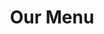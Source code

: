 ---
title: "Our Menu"
description: "TBD"
layout: "menu"
intro: "Enjoy delicious flavours and generous portions for great value! House favourites include English style fish & chips, traditional and adventurous pizzas, and juicy grilled steaks."
wingspecial: "$8 ½ per lb for delivery and pick up Wing Night Wednesdays Only After 4PM"
italianintro: "All our Italian selections include garlic bread"
pizzaintro: "Gluten Free add $4 to small size only"
plattersintro: "All platters are served with fresh-cut fries, & homemade coleslaw<br>
Gluten free buns available for $1½<br>
Upgrade fries for sweet potato fries or poutine for $3"
wrapsintro: "All platters include fresh cut fries & homemade coleslaw. Gluten free option available for $1½"
sandintro: "As a platter add $4.00.<br> All platters include fresh cut fries & homemade coleslaw."
subsintro: "As a platter add $3.00.<br>All subs are topped with cheese & toasted & finished with shredded lettuce, tomato & pickles. (Except Club sub) "
saladsintro: "Dressings ~ creamy garlic, balsamic, Greek, blue cheese, Italian, lemon oil, French or Caesar"
wingsintro: "Dry or tossed in sauce. Served with carrots & ranch dressing. Sauces are available in mild, medium, hot, suicide, honey garlic, sweet chili, BBQ, or salt & pepper"
kidsintro: ""

pizzaveggies: "Green Peppers ~ Onions ~ Mushrooms ~ Tomatoes ~ Hot Peppers ~ Green Olives ~ Black Olives"
pizzameats: "Pepperoni ~ Ground Beef ~ Ham ~ Italian Sausage ~ Steak ~ Bacon ~ Chicken ~ Smoked Meat"
pizzaaddon: "Garlic fingers $9 S-- $13 M-- $15.50 L" 
---
